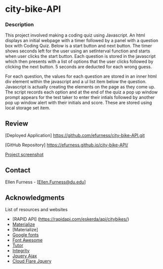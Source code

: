 # city-bike-API


### Description 

This project involved making a coding quiz using Javascript.   An html displays an initial webpage with a timer followed by a panel with a question box with Coding Quiz. Below is a start button and next button.  The timer shows seconds left for the user using an setInterval function and starts when user clicks the start button. Each question is stored in the javascript which then presents with a list of options that the user clicks followed by clicking the next button. 5 seconds are deducted for each wrong guess.

For each question, the values for each question are stored in an inner html div element within the javascript and a ul list item below the question. Javascript is actually creating the elements on the page as they come up.  The script records each option and at the end of the quiz a pop up window prompt appears for the test taker to enter their intials followed by another pop up window alert with their initials and score.  These are stored using local storage set item. 


## Review

[Deployed Application] 
https://github.com/efurness/city-bike-API.git

[GitHub Repository] 
https://efurness.github.io/city-bike-API/

[Project screenshot](./assets/images/city_bikes.png) 

## Contact

Ellen Furness - [Ellen.Furness@du.edu]

## Acknowledgments

List of resources and websites
* [RAPID API] (https://rapidapi.com/eskerda/api/citybikes/)
* [Materialize](https://cdnjs.cloudflare.com/ajax/libs/materialize/1.0.0/css/materialize.min.css)
* [Materialize] 
* [Google fonts](https://fonts.googleapis.com/css?family=Open+Sans&display=swap)
* [Font Awesome](https://use.fontawesome.com/releases/v5.8.1/css/all.css)
* [Tutor](https://bootcampspot.com/)
* [Integrity](https://sha384-50oBUHEmvpQ+1lW4y57PTFmhCaXp0ML5d60M1M7uH2+nqUivzIebhndOJK28anvf)
* [Jquery Ajax](https://ajax.googleapis.com/ajax/libs/jquery/3.5.1/jquery.min.js)
* [Cloud Flare Jquery](https://cdnjs.cloudflare.com/ajax/libs/jquery/3.2.1/jquery.min.js)

